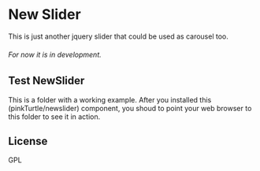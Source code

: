 
# New Slider

  This is just another jquery slider that could be used as carousel too. 
  
###### For now it is in development.

## Test NewSlider

  This is a folder with a working example. After you installed this
  (pinkTurtle/newslider) component, you shoud to point your web browser to this
  folder to see it in action.


## License

  GPL
